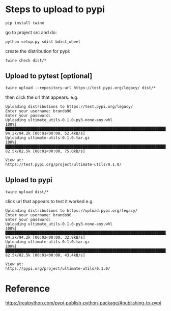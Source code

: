 # Steps to upload to pypi

```angular2html
pip install twine
```

go to project src and do:
```angular2html
python setup.py sdist bdist_wheel
```

create the distribution for pypi:
```angular2html
twine check dist/*
```

## Upload to pytest [optional]

```angular2html
twine upload --repository-url https://test.pypi.org/legacy/ dist/*
```
then click the url that appears. e.g.
```angular2html
Uploading distributions to https://test.pypi.org/legacy/
Enter your username: brando90
Enter your password: 
Uploading ultimate_utils-0.1.0-py3-none-any.whl
100%|██████████████████████████████████████████████████████████████████████████████████████████████████████████████████████████████████████████████████████████████████████████████████████████████████████████████████████████████████████████████████████████████████████████████████████████████████████████████████████████████████████████████████████████████████████████████████████| 94.2k/94.2k [00:01<00:00, 52.4kB/s]
Uploading ultimate-utils-0.1.0.tar.gz
100%|██████████████████████████████████████████████████████████████████████████████████████████████████████████████████████████████████████████████████████████████████████████████████████████████████████████████████████████████████████████████████████████████████████████████████████████████████████████████████████████████████████████████████████████████████████████████████████| 82.5k/82.5k [00:01<00:00, 75.0kB/s]

View at:
https://test.pypi.org/project/ultimate-utils/0.1.0/
```

## Upload to pypi

```angular2html
twine upload dist/*
```
click url that appears to test it worked e.g.
```angular2html
Uploading distributions to https://upload.pypi.org/legacy/
Enter your username: brando90
Enter your password: 
Uploading ultimate_utils-0.1.0-py3-none-any.whl
100%|██████████████████████████████████████████████████████████████████████████████████████████████████████████████████████████████████████████████████████████████████████████████████████████████████████████████████████████████████████████████████████████████████████████████████████████████████████████████████████████████████████████████████████████████████████████████████████| 94.2k/94.2k [00:02<00:00, 32.9kB/s]
Uploading ultimate-utils-0.1.0.tar.gz
100%|██████████████████████████████████████████████████████████████████████████████████████████████████████████████████████████████████████████████████████████████████████████████████████████████████████████████████████████████████████████████████████████████████████████████████████████████████████████████████████████████████████████████████████████████████████████████████████| 82.5k/82.5k [00:01<00:00, 43.4kB/s]

View at:
https://pypi.org/project/ultimate-utils/0.1.0/
```

# Reference

https://realpython.com/pypi-publish-python-package/#publishing-to-pypi